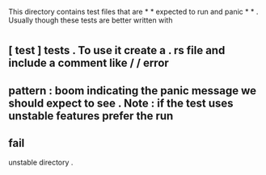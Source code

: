 This
directory
contains
test
files
that
are
*
*
expected
to
run
and
panic
*
*
.
Usually
though
these
tests
are
better
written
with
#
[
test
]
tests
.
To
use
it
create
a
.
rs
file
and
include
a
comment
like
/
/
error
-
pattern
:
boom
indicating
the
panic
message
we
should
expect
to
see
.
Note
:
if
the
test
uses
unstable
features
prefer
the
run
-
fail
-
unstable
directory
.
